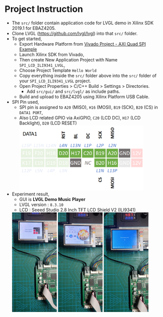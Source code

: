 # Project Instruction
- The `src/` folder contain application code for LVGL demo in Xilinx SDK 2019.1 for EBAZ4205.
- Clone LVGL (https://github.com/lvgl/lvgl) into that `src/` folder.
- To get started, 
    - Export Hardware Platform from [Vivado Project - AXI Quad SPI Example](../../../PYNQ/4_AxiQuadSPI/EBAZ4205_4_AXIQuadSPI.vivado/)
    - Launch Xilinx SDK from Vivado,
    - Then create New Application Project with Name `SPI_LCD_ILI9341_LVGL`,
    - Choose Project Template `Hello World`
    - Copy everything inside the `src/` folder above into the `src/` folder of your `SPI_LCD_ILI9341_LVGL` project. 
    - Open Project Properties > C/C++ Build > Settings > Directories. 
        - Add `src/gui/` and `src/lvgl/` as include paths.   
    - Build and upload to EBAZ4205 using Xilinx Platform USB Cable.
- SPI Pin used, 
    - SPI pin is assigned to `A20` (MISO), `H16` (MOSI), `B19` (SCK), `B20` (CS) in `DATA1 PORT`, 
    - Also LCD related GPIO via AxiGPIO, `C20` (LCD DC), `H17` (LCD Backlight), `D20` (LCD RESET)
        <img src="../../../resource/EBAZ4205_4_AXIQuadSPI_Pin.png" width="400px">
- Experiment result,
    - GUI is **LVGL Demo Music Player**
    - LVGL version : `8.3.10`
    - LCD : Seeed Studio 2.8 Inch TFT LCD Shield V2 (ILI9341)<br>
    <img src="../../../resource/EBAZ4205_4_AXIQuadSPI_LVGL_1_Photo.jpeg" width="30%">
    <img src="../../../resource/EBAZ4205_4_AXIQuadSPI_LVGL_2_Photo.jpeg" width="30%">
    <img src="../../../resource/EBAZ4205_4_AXIQuadSPI_LVGL_3_Photo.jpeg" width="30%">